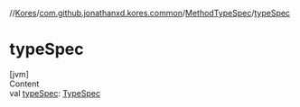 //[Kores](../../index.md)/[com.github.jonathanxd.kores.common](../index.md)/[MethodTypeSpec](index.md)/[typeSpec](type-spec.md)



# typeSpec  
[jvm]  
Content  
val [typeSpec](type-spec.md): [TypeSpec](../../com.github.jonathanxd.kores.base/-type-spec/index.md)  



